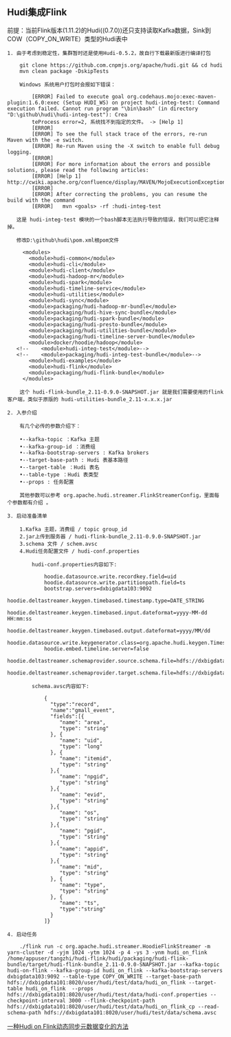 ## Hudi集成Flink

前提：当前Flink版本(1.11.2)的Hudi((0.7.0))还只支持读取Kafka数据，Sink到COW（COPY_ON_WRITE）类型的Hudi表中

    1. 由于考虑到稳定性，集群暂时还是使用Hudi-0.5.2，故自行下载最新版进行编译打包
    
        git clone https://github.com.cnpmjs.org/apache/hudi.git && cd hudi
        mvn clean package -DskipTests
        
        Windows 系统用户打包时会报如下错误：
        
            [ERROR] Failed to execute goal org.codehaus.mojo:exec-maven-plugin:1.6.0:exec (Setup HUDI_WS) on project hudi-integ-test: Command execution failed. Cannot run program "\bin\bash" (in directory "D:\github\hudi\hudi-integ-test"): Crea
            teProcess error=2, 系统找不到指定的文件。 -> [Help 1]
            [ERROR]
            [ERROR] To see the full stack trace of the errors, re-run Maven with the -e switch.
            [ERROR] Re-run Maven using the -X switch to enable full debug logging.
            [ERROR]
            [ERROR] For more information about the errors and possible solutions, please read the following articles:
            [ERROR] [Help 1] http://cwiki.apache.org/confluence/display/MAVEN/MojoExecutionException
            [ERROR]
            [ERROR] After correcting the problems, you can resume the build with the command
            [ERROR]   mvn <goals> -rf :hudi-integ-test
            
       这是 hudi-integ-test 模块的一个bash脚本无法执行导致的错误，我们可以把它注释掉。
       
       修改D:\github\hudi\pom.xml根pom文件
       
         <modules>
           <module>hudi-common</module>
           <module>hudi-cli</module>
           <module>hudi-client</module>
           <module>hudi-hadoop-mr</module>
           <module>hudi-spark</module>
           <module>hudi-timeline-service</module>
           <module>hudi-utilities</module>
           <module>hudi-sync</module>
           <module>packaging/hudi-hadoop-mr-bundle</module>
           <module>packaging/hudi-hive-sync-bundle</module>
           <module>packaging/hudi-spark-bundle</module>
           <module>packaging/hudi-presto-bundle</module>
           <module>packaging/hudi-utilities-bundle</module>
           <module>packaging/hudi-timeline-server-bundle</module>
           <module>docker/hoodie/hadoop</module>
       <!--    <module>hudi-integ-test</module>-->
       <!--    <module>packaging/hudi-integ-test-bundle</module>-->
           <module>hudi-examples</module>
           <module>hudi-flink</module>
           <module>packaging/hudi-flink-bundle</module>
         </modules>
         
        这个 hudi-flink-bundle_2.11-0.9.0-SNAPSHOT.jar 就是我们需要使用的flink客户端，类似于原版的 hudi-utilities-bundle_2.11-x.x.x.jar
        
    2. 入参介绍
    
        有几个必传的参数介绍下：
        
        •--kafka-topic ：Kafka 主题
        •--kafka-group-id ：消费组
        •--kafka-bootstrap-servers : Kafka brokers
        •--target-base-path : Hudi 表基本路径
        •--target-table ：Hudi 表名
        •--table-type ：Hudi 表类型
        •--props : 任务配置
        
        其他参数可以参考 org.apache.hudi.streamer.FlinkStreamerConfig，里面每个参数都有介绍 。
        
    3. 启动准备清单
    
        1.Kafka 主题，消费组 / topic group_id
        2.jar上传到服务器 / hudi-flink-bundle_2.11-0.9.0-SNAPSHOT.jar
        3.schema 文件 / schem.avsc
        4.Hudi任务配置文件 / hudi-conf.properties
        
            hudi-conf.properties内容如下:
                
                hoodie.datasource.write.recordkey.field=uid
                hoodie.datasource.write.partitionpath.field=ts
                bootstrap.servers=dxbigdata103:9092
                hoodie.deltastreamer.keygen.timebased.timestamp.type=DATE_STRING
                hoodie.deltastreamer.keygen.timebased.input.dateformat=yyyy-MM-dd HH:mm:ss
                hoodie.deltastreamer.keygen.timebased.output.dateformat=yyyy/MM/dd
                hoodie.datasource.write.keygenerator.class=org.apache.hudi.keygen.TimestampBasedAvroKeyGenerator
                hoodie.embed.timeline.server=false
                hoodie.deltastreamer.schemaprovider.source.schema.file=hdfs://dxbigdata101:8020/user/hudi/test/data/schema.avsc
                hoodie.deltastreamer.schemaprovider.target.schema.file=hdfs://dxbigdata101:8020/user/hudi/test/data/schema.avsc
                
            schema.avsc内容如下:
            
                {
                  "type":"record",
                  "name":"gmall_event",
                  "fields":[{
                     "name": "area",
                     "type": "string"
                  }, {
                     "name": "uid",
                     "type": "long"
                  }, {
                     "name": "itemid",
                     "type": "string"
                  },{
                     "name": "npgid",
                     "type": "string"
                  },{
                     "name": "evid",
                     "type": "string"
                  },{
                     "name": "os",
                     "type": "string"
                  },{
                     "name": "pgid",
                     "type": "string"
                  },{
                     "name": "appid",
                     "type": "string"
                  },{
                     "name": "mid",
                     "type": "string"
                  }, {
                     "name": "type",
                     "type": "string"
                  }, {
                     "name": "ts",
                     "type":"string"
                  }
                ]}
                
    4. 启动任务
    
        ./flink run -c org.apache.hudi.streamer.HoodieFlinkStreamer -m yarn-cluster -d -yjm 1024 -ytm 1024 -p 4 -ys 3 -ynm hudi_on_flink /home/appuser/tangzhi/hudi-flink/hudi/packaging/hudi-flink-bundle/target/hudi-flink-bundle_2.11-0.9.0-SNAPSHOT.jar --kafka-topic hudi-on-flink --kafka-group-id hudi_on_flink --kafka-bootstrap-servers dxbigdata103:9092 --table-type COPY_ON_WRITE --target-base-path hdfs://dxbigdata101:8020/user/hudi/test/data/hudi_on_flink --target-table hudi_on_flink  --props hdfs://dxbigdata101:8020/user/hudi/test/data/hudi-conf.properties --checkpoint-interval 3000 --flink-checkpoint-path hdfs://dxbigdata101:8020/user/hudi/test/data/hudi_on_flink_cp --read-schema-path hdfs://dxbigdata101:8020/user/hudi/test/data/schema.avsc

[一种Hudi on Flink动态同步元数据变化的方法](https://mp.weixin.qq.com/s/hf6WeuqFOrRVTYvSeq9z0Q)